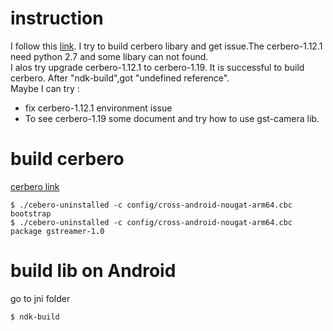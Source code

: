 # instruction  
I follow this [link](https://justinjoy9to5.blogspot.com/2017/10/gstreamer-camera-2-source-for-android.html).
I try to build cerbero libary and get issue.The cerbero-1.12.1 need python 2.7 and some libary can not found.  
I alos try upgrade cerbero-1.12.1 to cerbero-1.19. It is successful to build cerbero. After "ndk-build",got "undefined reference".  
Maybe I can try :
- fix cerbero-1.12.1 environment issue
- To see cerbero-1.19 some document and try how to use gst-camera lib.

# build cerbero  
[cerbero link](https://gitlab.freedesktop.org/gstreamer/cerbero)

```
$ ./cebero-uninstalled -c config/cross-android-nougat-arm64.cbc bootstrap
$ ./cebero-uninstalled -c config/cross-android-nougat-arm64.cbc package gstreamer-1.0
```

# build lib on Android
go to jni folder 
```
$ ndk-build
```
